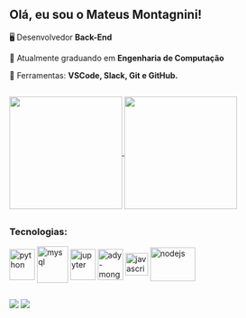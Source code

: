 ## Olá, eu sou o Mateus Montagnini!

 🖥 Desenvolvedor **Back-End**

 🌱 Atualmente graduando em **Engenharia de Computação**

 💼 Ferramentas: **VSCode, Slack, Git e GitHub.**

 ##

<div>
 <a href="https://github.com/mateus-montagnini/github-readme-stats">
  <img height=200 align="center" src="https://github-readme-stats.vercel.app/api?username=mateus-montagnini&show_icons=true&theme=radical" />
</a>
<a href="https://github.com/mateus-montagnini/convoychat">
  <img height=200 align="center" src="https://github-readme-stats.vercel.app/api/top-langs?username=mateus-montagnini&layout=compact&&theme=radical&langs_count=8&card_width=320" />
</a>
<div/>
 

##

<div style="display: inline_block">
<h3 align="left">Tecnologias:</h3>
 <img align="center" alt="python" height="55" width="45" src="https://cdn.jsdelivr.net/gh/devicons/devicon/icons/python/python-original.svg" />
 <img align="center" alt="mysql" height="65" width="55" src="https://cdn.jsdelivr.net/gh/devicons/devicon/icons/mysql/mysql-original-wordmark.svg" />
 <img align="center" alt="jupyter" height="55" width="45" src="https://cdn.jsdelivr.net/gh/devicons/devicon/icons/jupyter/jupyter-original-wordmark.svg" />
 <img align="center" alt="ady-mongodb" height="55" width="45" src="https://cdn.jsdelivr.net/gh/devicons/devicon/icons/mongodb/mongodb-original-wordmark.svg" />
 <img align="center" alt="javascript" height="40" width="40" src="https://cdn.jsdelivr.net/gh/devicons/devicon/icons/javascript/javascript-original.svg" />
 <img align="center" alt="nodejs" height="60" width="80" src="https://cdn.jsdelivr.net/gh/devicons/devicon/icons/nodejs/nodejs-original-wordmark.svg" />
</div>

##

  <a href = "mailto:mateus.r.montagnini@gmail.com"><img src="https://img.shields.io/badge/-Gmail-%23333?style=for-the-badge&logo=gmail&logoColor=white" target="_blank"></a>
  <a href="https://www.linkedin.com/in/mateus-montagnini-8070001a6/" target="_blank"><img src="https://img.shields.io/badge/-LinkedIn-%230077B5?style=for-the-badge&logo=linkedin&logoColor=white" target="_blank"></a> 
  
  
 
 

